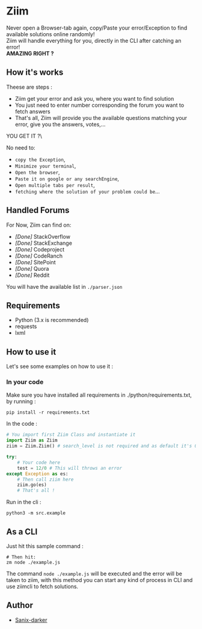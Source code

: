 # Ziim

Never open a Browser-tab again, copy/Paste your error/Exception to find available solutions online randomly!\
Ziim will handle everything for you, directly in the CLI after catching an error!\
**AMAZING RIGHT ?**

## How it's works

Theese are steps :

- Ziim get your error and ask you, where you want to find solution
- You just need to enter number corresponding the forum you want to fetch answers
- That's all, Ziim will provide you the available questions matching your error, give you the answers, votes,...

YOU GET IT ?\

No need to:

- `copy the Exception`,
- `Minimize your terminal`,
- `Open the browser`,
- `Paste it on google or any searchEngine`,
- `Open multiple tabs per result`,
- `fetching where the solution of your problem could be`...

## Handled Forums

For Now, Ziim can find on:

- *[Done]* StackOverflow
- *[Done]* StackExchange
- *[Done]* Codeproject
- *[Done]* CodeRanch
- *[Done]* SitePoint
- *[Done]* Quora
- *[Done]* Reddit

You will have the available list in `./parser.json`

## Requirements

- Python (3.x is recommended)
- requests
- lxml


## How to use it

Let's see some examples on how to use it :

### In your code

Make sure you have installed all requirements in ./python/requirements.txt, by running :
```shell
pip install -r requirements.txt
```

In the code :

```python
# You import first Ziim Class and instantiate it
import Ziim as Ziim
ziim = Ziim.Ziim() # search_level is not required and as default it's 0

try:
    # Your code here
    test = 12/0 # This will throws an error
except Exception as es:
    # Then call ziim here
    ziim.go(es)
    # That's all !
```

Run in the cli :
```shell
python3 -m src.example
```

## As a CLI

Just hit this sample command : 
```shell
# Then hit:
zm node ./example.js
```

The command `node ./example.js` will be executed and the error will be taken to ziim, with this method you can start any kind of process in CLI and use ziimcli to fetch solutions.

## Author

- [Sanix-darker](https://github.com/sanix-darker)
